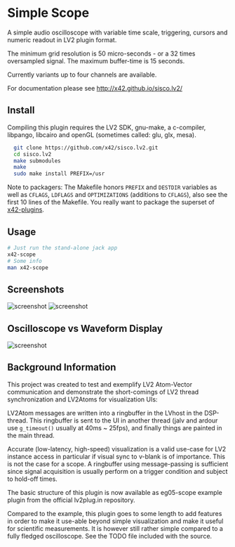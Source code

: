 Simple Scope
============

A simple audio oscilloscope with variable time scale, triggering, cursors
and numeric readout in LV2 plugin format.

The minimum grid resolution is 50 micro-seconds - or a 32 times oversampled
signal. The maximum buffer-time is 15 seconds.

Currently variants up to four channels are available.

For documentation please see http://x42.github.io/sisco.lv2/


Install
-------

Compiling this plugin requires the LV2 SDK, gnu-make, a c-compiler,
libpango, libcairo and openGL (sometimes called: glu, glx, mesa).

```bash
  git clone https://github.com/x42/sisco.lv2.git
  cd sisco.lv2
  make submodules
  make
  sudo make install PREFIX=/usr
```

Note to packagers: The Makefile honors `PREFIX` and `DESTDIR` variables as well
as `CFLAGS`, `LDFLAGS` and `OPTIMIZATIONS` (additions to `CFLAGS`), also
see the first 10 lines of the Makefile.
You really want to package the superset of [x42-plugins](https://github.com/x42/x42-plugins).

Usage
-------
```bash
# Just run the stand-alone jack app
x42-scope
# Some info
man x42-scope
```

Screenshots
-----------

![screenshot](https://raw.github.com/x42/sisco.lv2/master/img/sisco1.png "Single Channel Slow")
![screenshot](https://raw.github.com/x42/sisco.lv2/master/img/sisco4.png "Four Channels Variant")


Oscilloscope vs Waveform Display
--------------------------------

![screenshot](https://raw.github.com/x42/sisco.lv2/master/img/scopeVSwave.png "oscilloscope vs waveform")


Background Information
----------------------

This project was created to test and exemplify LV2 Atom-Vector communication
and demonstrate the short-comings of LV2 thread synchronization and LV2Atoms
for visualization UIs:

LV2Atom messages are written into a ringbuffer in the LVhost in the DSP-thread.
This ringbuffer is sent to the UI in another thread (jalv and ardour use
`g_timeout()` usually at 40ms ~ 25fps), and finally things are painted in the
main thread.

Accurate (low-latency, high-speed) visualization is a valid use-case for LV2
instance access in particular if visual sync to v-blank is of importance.
This is not the case for a scope. A ringbuffer using message-passing is sufficient
since signal acquisition is usually perform on a trigger condition and subject to
hold-off times.

The basic structure of this plugin is now available as eg05-scope example plugin
from the official lv2plug.in repository.

Compared to the example, this plugin goes to some length to add features in
order to make it use-able beyond simple visualization and make it useful
for scientific measurements. It is however still rather simple compared to
a fully fledged oscilloscope. See the TODO file included with the source.
